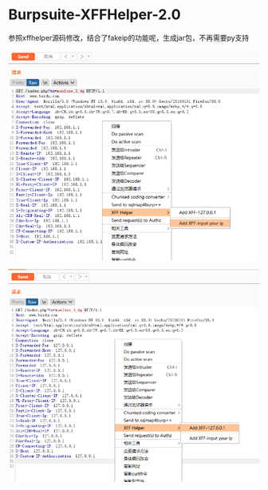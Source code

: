 # Burpsuite-XFFHelper-2.0
参照xffhelper源码修改，结合了fakeip的功能呢，生成jar包，不再需要py支持

![image](https://github.com/moyuwa/Burpsuite-XFFHelper-2.0/blob/master/yourip.png)

![image](/127ip.png)
